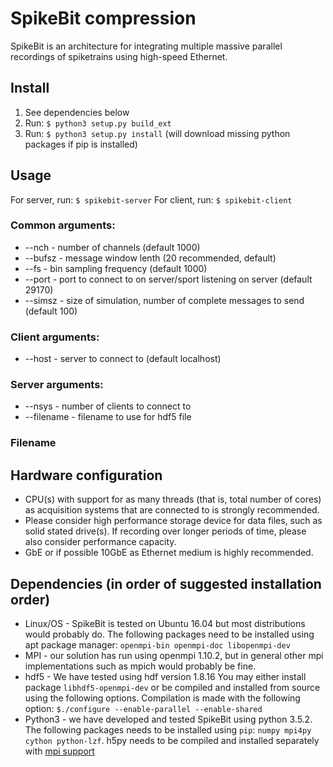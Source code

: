 # SpikeBit compression
SpikeBit is an architecture for integrating multiple massive parallel recordings of spiketrains using high-speed Ethernet.

## Install
1. See dependencies below
2. Run: `$ python3 setup.py build_ext`
3. Run: `$ python3 setup.py install` (will download missing python packages if pip is installed)

## Usage
For server, run: `$ spikebit-server`
For client, run: `$ spikebit-client`

### Common arguments: 
* --nch - number of channels (default 1000)
* --bufsz - message window lenth (20 recommended, default)
* --fs - bin sampling frequency (default 1000)
* --port - port to connect to on server/sport listening on server (default 29170)
* --simsz - size of simulation, number of complete messages to send (default 100)

### Client arguments:
* --host - server to connect to (default localhost)

### Server arguments:
* --nsys - number of clients to connect to
* --filename - filename to use for hdf5 file

### Filename

## Hardware configuration
- CPU(s) with support for as many threads (that is, total number of cores) as acquisition systems that are connected to is strongly recommended. 
- Please consider high performance storage device for data files, such as solid stated drive(s). If recording over longer periods of time, please also consider performance capacity. 
- GbE or if possible 10GbE as Ethernet medium is highly recommended.

## Dependencies (in order of suggested installation order)
- Linux/OS - SpikeBit is tested on Ubuntu 16.04 but most distributions would probably do. The following packages need to be installed using apt package manager: `openmpi-bin openmpi-doc libopenmpi-dev` 
- MPI - our solution has run using openmpi 1.10.2, but in general other mpi implementations such as mpich would probably be fine. 
- hdf5 -  We have tested using hdf version 1.8.16 You may either install package `libhdf5-openmpi-dev` or  be compiled and installed  from source using the following options. Compilation is made with the following option: `$./configure --enable-parallel --enable-shared`
- Python3 - we have developed and tested SpikeBit using python 3.5.2. The following packages needs to be installed using `pip`: `numpy mpi4py cython python-lzf`. h5py needs to be compiled and installed separately with [mpi support](http://docs.h5py.org/en/latest/mpi.html#building-against-parallel-hdf5)
